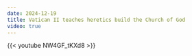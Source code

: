 ```yaml
---
date: 2024-12-19
title: Vatican II teaches heretics build the Church of God
video: true
---
```



{{< youtube NW4GF_tKXd8 >}}
